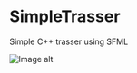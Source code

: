 # SimpleTrasser
Simple C++ trasser using SFML

![Image alt](https://github.com/maxonfjvipon/SimpleTrasser/blob/master/cmake-build-debug/out.ppm)
